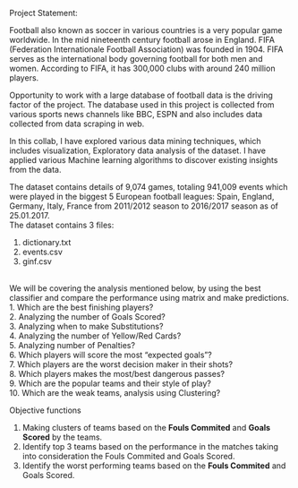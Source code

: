 Project Statement: </br>

Football also known as soccer in various countries is a very popular game worldwide. In the mid nineteenth century football arose in England. FIFA (Federation Internationale Football Association) was founded in 1904. FIFA serves as the international body governing football for both men and women. According to FIFA, it has 300,000 clubs with around 240 million players.</br>

Opportunity to work with a large database of football data is the driving factor of the project. The database used in this project is collected from various sports news channels like BBC, ESPN and also includes data collected from data scraping in web.</br>

In this collab, I have explored various data mining techniques, which includes visualization, Exploratory data analysis of the dataset. I have applied various Machine learning algorithms to discover existing insights from the data.</br>

The dataset contains details of 9,074 games, totaling 941,009 events which were played in the biggest 5 European football leagues: Spain, England, Germany, Italy, France from 2011/2012 season to 2016/2017 season as of 25.01.2017.</br>
The dataset contains 3 files:</br>
1. dictionary.txt</br>
2. events.csv</br>
3. ginf.csv</br>
</br>
We will be covering the analysis mentioned below, by using the best classifier and compare the performance using matrix and make predictions.</br>
1. Which are the best finishing players?</br>
2. Analyzing the number of Goals Scored?</br>
3. Analyzing when to make Substitutions?</br>
4. Analyzing the number of Yellow/Red Cards?</br>
5. Analyzing number of Penalties?</br>
6. Which players will score the most “expected goals”?</br>
7. Which players are the worst decision maker in their shots?</br>
8. Which players makes the most/best dangerous passes?</br>
9. Which are the popular teams and their style of play?</br>
10. Which are the weak teams, analysis using Clustering?</br>

Objective functions </br>
1. Making clusters of teams based on the **Fouls Commited** and **Goals Scored** by the teams. </br>
2. Identify top 3 teams based on the performance in the matches taking into consideration the Fouls Commited and Goals Scored.</br>
3. Identify the worst performing teams based on the **Fouls Commited** and Goals Scored.</br>
